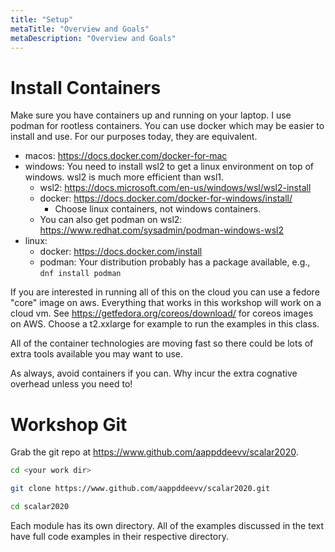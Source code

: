 ```yaml
---
title: "Setup"
metaTitle: "Overview and Goals"
metaDescription: "Overview and Goals"
---
```


# Install Containers

Make sure you have containers up and running on your laptop.
I use podman for rootless containers. You can use docker which
may be easier to install and use. For our purposes today, 
they are equivalent.

* macos: https://docs.docker.com/docker-for-mac
* windows: You need to install wsl2 to get a linux environment
  on top of windows. wsl2 is much more efficient than wsl1.
  * wsl2: https://docs.microsoft.com/en-us/windows/wsl/wsl2-install
  * docker: https://docs.docker.com/docker-for-windows/install/
    * Choose linux containers, not windows containers. 
  * You can also get podman on wsl2: https://www.redhat.com/sysadmin/podman-windows-wsl2
* linux: 
  * docker: https://docs.docker.com/install 
  * podman: Your distribution probably has a package available, e.g., `dnf install podman`

If you are interested in running all of this on the cloud you can
use a fedore "core" image on aws. Everything that works in this
workshop will work on a cloud vm. See https://getfedora.org/coreos/download/ 
for coreos images on AWS. Choose a t2.xxlarge for example to run
the examples in this class.

All of the container technologies are moving fast so there could be lots of
extra tools available you may want to use. 

As always, avoid containers if you can. Why incur the extra cognative overhead
unless you need to!

# Workshop Git

Grab the git repo at https://www.github.com/aappddeevv/scalar2020.

```sh
cd <your work dir>

git clone https://www.github.com/aappddeevv/scalar2020.git

cd scalar2020
```

Each module has its own directory. All of the examples discussed in the
text have full code examples in their respective directory.

